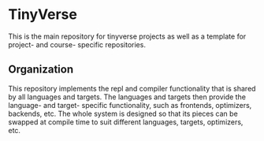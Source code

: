 # TinyVerse

This is the main repository for tinyverse projects as well as a template for project- and course- specific repositories. 


## Organization

This repository implements the repl and compiler functionality that is shared by all languages and targets. The languages and targets then provide the language- and target- specific functionality, such as frontends, optimizers, backends, etc. The whole system is designed so that its pieces can be swapped at compile time to suit different languages, targets, optimizers, etc. 

